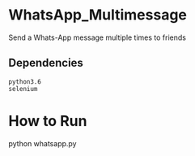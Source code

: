 # WhatsApp_Multimessage
Send a Whats-App message multiple times to friends

## Dependencies

	python3.6
	selenium


# How to Run

python whatsapp.py
